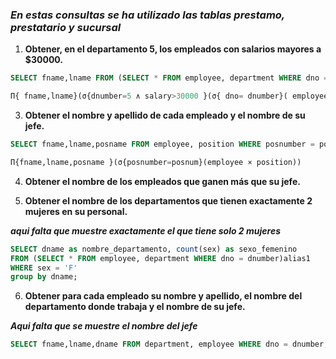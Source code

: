 ### *En estas consultas se ha utilizado las tablas prestamo, prestatario y sucursal*

1. **Obtener, en el departamento 5, los empleados con salarios mayores a $30000.**
```sql
SELECT fname,lname FROM (SELECT * FROM employee, department WHERE dno = dnumber)alias1  WHERE dnumber = 5 AND salary > 30000

Π{ fname,lname}(σ{dnumber=5 ∧ salary>30000 }(σ{ dno= dnumber}( employee × department)))
```

3. **Obtener el nombre y apellido de cada empleado y el nombre de su jefe.**
```sql
SELECT fname,lname,posname FROM employee, position WHERE posnumber = posnum

Π{fname,lname,posname }(σ{posnumber=posnum}(employee × position))
```

4. **Obtener el nombre de los empleados que ganen más que su jefe.**

5. **Obtener el nombre de los departamentos que tienen exactamente 2 mujeres en su personal.**

***aqui falta que muestre exactamente el que tiene solo 2 mujeres***
```sql
SELECT dname as nombre_departamento, count(sex) as sexo_femenino 
FROM (SELECT * FROM employee, department WHERE dno = dnumber)alias1  
WHERE sex = 'F'
group by dname;
```

6. **Obtener para cada empleado su nombre y apellido, el nombre del departamento donde trabaja y el nombre de su jefe.**

***Aqui falta que se muestre el nombre del jefe***
```sql
SELECT fname,lname,dname FROM department, employee WHERE dno = dnumber;
```